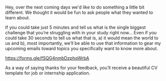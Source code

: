 Hey, over the next coming days we'd like to do something a little bit different. We thought it would be fun to ask people what they wanted to learn about.

If you could take just 5 minutes and tell us what is the single biggest challenge that you’re struggling with in your study right now… Even if you could take 30 seconds to tell us what that is, a) it would mean the world to us and b), most importantly, we’ll be able to use that information to gear my upcoming emails toward topics you specifically want to know more about.

https://forms.gle/fSQG4nmbDzphqWrbA

As a way of saying thanks for your feedback, you’ll receive a beautiful CV template for job or internship application.
